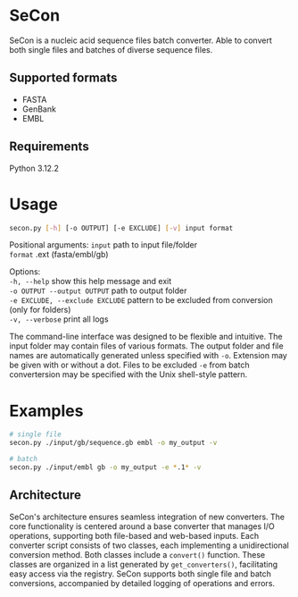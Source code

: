 # SeCon
SeCon is a nucleic acid sequence files batch converter. Able to convert both single files and batches of diverse sequence files.

## Supported formats
- FASTA
- GenBank
- EMBL

## Requirements
Python 3.12.2

# Usage
```bash
secon.py [-h] [-o OUTPUT] [-e EXCLUDE] [-v] input format
```

Positional arguments:
  `input` path to input file/folder  
  `format` .ext (fasta/embl/gb)  

Options:  
  `-h, --help` show this help message and exit  
  `-o OUTPUT --output OUTPUT` path to output folder  
  `-e EXCLUDE, --exclude EXCLUDE` pattern to be excluded from conversion (only for folders)  
  `-v, --verbose` print all logs  


The command-line interface was designed to be flexible and intuitive. The input folder may contain files of various formats. The output folder and file names are automatically generated unless specified with `-o`. Extension may be given with or without a dot. Files to be excluded `-e` from batch convertersion may be specified with the Unix shell-style pattern.

# Examples
```bash
# single file 
secon.py ./input/gb/sequence.gb embl -o my_output -v

# batch
secon.py ./input/embl gb -o my_output -e *.1* -v 
```

## Architecture
SeCon's architecture ensures seamless integration of new converters. The core functionality is centered around a base converter that manages I/O operations, supporting both file-based and web-based inputs. Each converter script consists of two classes, each implementing a unidirectional conversion method. Both classes include a `convert()` function. These classes are organized in a list generated by `get_converters()`, facilitating easy access via the registry. SeCon supports both single file and batch conversions, accompanied by detailed logging of operations and errors.
